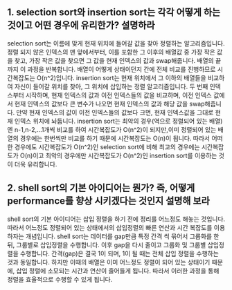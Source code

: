 ## 1. selection sort와 insertion sort는 각각 어떻게 하는 것이고 어떤 경우에 유리한가? 설명하라
selection sort는 이름에 맞게 현재 위치에 들어갈 값을 찾아 정렬하는 알고리즘입니다. 정렬 되지 않은 인덱스의 맨 앞에서부터, 이를 포함한 그 이후의 배열값 중 가장 작은 값을 찾고, 가장 작은 값을 찾으면 그 값을 현재 인덱스의 값과 swap해줍니다. 배열의 끝까지 이 과정을 반복합니다. 배열이 어떻게 상태이던지 간에 전체 비교를 진행하므로 시간복잡도는 O(n^2)입니다.
insertion sort는 현재 위치에서 그 이하의 배열들을 비교하여 자신이 들어갈 위치를 찾아, 그 위치에 삽입하는 정렬 알고리즘입니다. 두 번째 인덱스부터 시작하며, 현재 인덱스의 값과 이전 인덱스들의 값을 비교하며, 이전 인덱스 값에서 현재 인덱스의 값보다 큰 변수가 나오면 현재 인덱스의 값과 해당 값을 swap해줍니다. 만약 현재 인덱스의 값이 이전 인덱스들의 값보다 크면, 현재 인덱스값을 그대로 현재 인덱스 위치에 놔둡니다. insertion sort는 최악의 경우(역으로 정렬되어 있는 배열)엔 n-1,n-2,...1개씩 비교를 하여 시간복잡도가 O(n^2)이 되지만,이미 정렬되어 있는 배열의 경우에는 한번씩만 비교를 하기 때문에 시간복잡도는 O(n)이 됩니다. 
따라서 어떠한 경우에도 시간복잡도가 O(n^2)인 selection sort에 비해 최고의 경우에는 시간복잡도가 O(n)이고 최악의 경우에만 시간복잡도가 O(n^2)인 insertion sort를 이용하는 것이 더욱 유리합니다.

## 2. shell sort의 기본 아이디어는 뭔가? 즉, 어떻게 performance를 향상 시키겠다는 것인지 설명해 보라

shell sort의 기본 아이디어는 삽입 정렬을 하기 전에 정리를 어느정도 해놓는 것입니다. 따라서 어느정도 정렬되어 있는 상태에서의 삽입정렬의 빠른 연산과 시간 복잡도를 이용하자는 개념입니다. 
shell sort는 데이터를 gap만큼 특정 간격 씩 묶어서 그룹화를 한 뒤, 그룹별로 삽입정렬을 수행합니다. 
이후 gap을 다시 줄이고 그룹화 및 그룹별 삽입정렬을 수행합니다. 간격(gap)은 결국 1이 되며, 1이 될 때는 전체 삽입 정렬을 수행하는 것과 동일합니다. 
하지만 이때의 배열은 이미 어느정도 정렬이 되어 있는 상태이기 때문에, 삽입 정렬에 소모되는 시간과 연산이 줄어들게 됩니다. 
따라서 이러한 과정을 통해 정렬을 효율적으로 수행할 수 있게 됩니다.